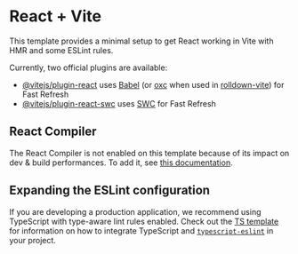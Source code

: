 # React + Vite

This template provides a minimal setup to get React working in Vite with HMR and some ESLint rules.

Currently, two official plugins are available:

- [@vitejs/plugin-react](https://github.com/vitejs/vite-plugin-react/blob/main/packages/plugin-react) uses [Babel](https://babeljs.io/) (or [oxc](https://oxc.rs) when used in [rolldown-vite](https://vite.dev/guide/rolldown)) for Fast Refresh
- [@vitejs/plugin-react-swc](https://github.com/vitejs/vite-plugin-react/blob/main/packages/plugin-react-swc) uses [SWC](https://swc.rs/) for Fast Refresh

## React Compiler

The React Compiler is not enabled on this template because of its impact on dev & build performances. To add it, see [this documentation](https://react.dev/learn/react-compiler/installation).

## Expanding the ESLint configuration

If you are developing a production application, we recommend using TypeScript with type-aware lint rules enabled. Check out the [TS template](https://github.com/vitejs/vite/tree/main/packages/create-vite/template-react-ts) for information on how to integrate TypeScript and [`typescript-eslint`](https://typescript-eslint.io) in your project.




 <!-- <section className="w-full flex flex-col gap-20    px-60  ">
        <div id="services" className="text-center max-w-full mx-auto">
          {/* <h1 className="text-7xl font-bold mb-6">Our Services</h1> */}
          <p className="text-2xl opacity-80 leading-relaxed">
            We blend design, technology, and strategy to build digital
            experiences that make brands unforgettable. Every project is an
            opportunity to craft something meaningful — simple, bold, and
            timeless.
          </p>
        </div>
        <div className=" flex   gap-4  ">
          <h1 className="text-6xl font-bold w-1/2">Design</h1>
          <div className="w-1/2 ">
            <ul className="space-y-2 text-2xl opacity-80">
              <li>Web Design</li>
              <li>Brand Identity</li>
              <li>3D Design</li>
              <li>Motion Graphics</li>
            </ul>
          </div>
        </div>

        <div className=" flex   gap-4  ">
          <h1 className="text-6xl font-bold w-1/2">Development</h1>
          <div className="w-1/2 ">
            <ul className="space-y-2 text-2xl opacity-80">
              <li>Web Development</li>
              <li>E-Commerce Solutions</li>
              <li>Portfolio Websites</li>
            </ul>
          </div>
        </div>
        <div className=" flex gap-4  ">
          <h1 className="text-6xl font-bold w-1/2">Marketing</h1>
          <div className="w-1/2 ">
            <ul className="space-y-2 text-2xl opacity-80">
              <li>Digital Marketing</li>
              <li>Ad Campaigns</li>
              <li>Automation</li>
            </ul>
          </div>
        </div>
      </section> -->

